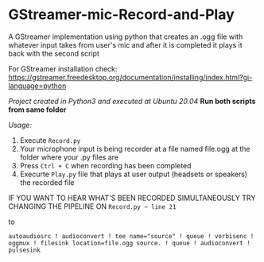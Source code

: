 # GStreamer-mic-Record-and-Play
A GStreamer implementation using python that creates an .ogg file with whatever input takes from user's mic and after it is completed it plays it back with the second script

For GStreamer installation check: https://gstreamer.freedesktop.org/documentation/installing/index.html?gi-language=python

*Project created in Python3 and executed at Ubuntu 20.04*
**Run both scripts from same folder**

*Usage:*
1) Execute `Record.py`
2) Your microphone input is being recorder at a file named file.ogg at the folder where your .py files are
3) Press `Ctrl + C` when recording has been completed
4) Execurte `Play.py` file that plays at user output (headsets or speakers) the recorded file


IF YOU WANT TO HEAR WHAT'S BEEN RECORDED SIMULTANEOUSLY TRY CHANGING THE PIPELINE ON `Record.py ~ line 21` 

to 

`autoaudiosrc ! audioconvert ! tee name="source" ! queue ! vorbisenc ! oggmux ! filesink location=file.ogg source. ! queue ! audioconvert ! pulsesink`
